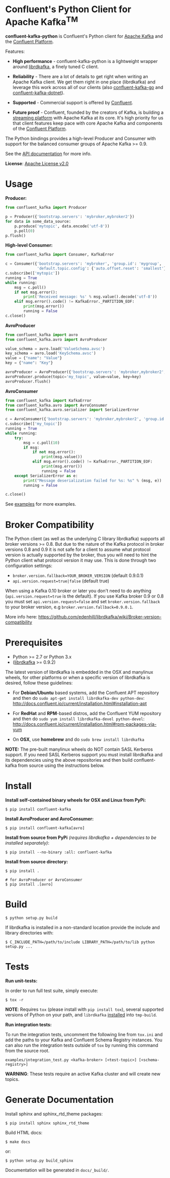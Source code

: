 Confluent's Python Client for Apache Kafka<sup>TM</sup>
=======================================================

**confluent-kafka-python** is Confluent's Python client for [Apache Kafka](http://kafka.apache.org/) and the
[Confluent Platform](https://www.confluent.io/product/compare/).

Features:

- **High performance** - confluent-kafka-python is a lightweight wrapper around
[librdkafka](https://github.com/edenhill/librdkafka), a finely tuned C
client.

- **Reliability** - There are a lot of details to get right when writing an Apache Kafka
client. We get them right in one place (librdkafka) and leverage this work
across all of our clients (also [confluent-kafka-go](https://github.com/confluentinc/confluent-kafka-go)
and [confluent-kafka-dotnet](https://github.com/confluentinc/confluent-kafka-dotnet)).

- **Supported** - Commercial support is offered by
[Confluent](https://confluent.io/).

- **Future proof** - Confluent, founded by the
creators of Kafka, is building a [streaming platform](https://www.confluent.io/product/compare/)
with Apache Kafka at its core. It's high priority for us that client features keep
pace with core Apache Kafka and components of the [Confluent Platform](https://www.confluent.io/product/compare/).

The Python bindings provides a high-level Producer and Consumer with support
for the balanced consumer groups of Apache Kafka &gt;= 0.9.

See the [API documentation](http://docs.confluent.io/current/clients/confluent-kafka-python/index.html) for more info.

**License**: [Apache License v2.0](http://www.apache.org/licenses/LICENSE-2.0)


Usage
=====

**Producer:**

```python
from confluent_kafka import Producer

p = Producer({'bootstrap.servers': 'mybroker,mybroker2'})
for data in some_data_source:
    p.produce('mytopic', data.encode('utf-8'))
    p.poll(0)
p.flush()
```


**High-level Consumer:**

```python
from confluent_kafka import Consumer, KafkaError

c = Consumer({'bootstrap.servers': 'mybroker', 'group.id': 'mygroup',
              'default.topic.config': {'auto.offset.reset': 'smallest'}})
c.subscribe(['mytopic'])
running = True
while running:
    msg = c.poll()
    if not msg.error():
        print('Received message: %s' % msg.value().decode('utf-8'))
    elif msg.error().code() != KafkaError._PARTITION_EOF:
        print(msg.error())
        running = False
c.close()
```

**AvroProducer**

```python
from confluent_kafka import avro
from confluent_kafka.avro import AvroProducer

value_schema = avro.load('ValueSchema.avsc')
key_schema = avro.load('KeySchema.avsc')
value = {"name": "Value"}
key = {"name": "Key"}

avroProducer = AvroProducer({'bootstrap.servers': 'mybroker,mybroker2', 'schema.registry.url': 'http://schem_registry_host:port'}, default_key_schema=key_schema, default_value_schema=value_schema)
avroProducer.produce(topic='my_topic', value=value, key=key)
avroProducer.flush()
```

**AvroConsumer**

```python
from confluent_kafka import KafkaError
from confluent_kafka.avro import AvroConsumer
from confluent_kafka.avro.serializer import SerializerError

c = AvroConsumer({'bootstrap.servers': 'mybroker,mybroker2', 'group.id': 'groupid', 'schema.registry.url': 'http://127.0.0.1:8081'})
c.subscribe(['my_topic'])
running = True
while running:
    try:
        msg = c.poll(10)
        if msg:
            if not msg.error():
                print(msg.value())
            elif msg.error().code() != KafkaError._PARTITION_EOF:
                print(msg.error())
                running = False
    except SerializerError as e:
        print("Message deserialization failed for %s: %s" % (msg, e))
        running = False

c.close()
```

See [examples](examples) for more examples.


Broker Compatibility
====================
The Python client (as well as the underlying C library librdkafka) supports
all broker versions &gt;= 0.8.
But due to the nature of the Kafka protocol in broker versions 0.8 and 0.9 it
is not safe for a client to assume what protocol version is actually supported
by the broker, thus you will need to hint the Python client what protocol
version it may use. This is done through two configuration settings:

 * `broker.version.fallback=YOUR_BROKER_VERSION` (default 0.9.0.1)
 * `api.version.request=true|false` (default true)

When using a Kafka 0.10 broker or later you don't need to do anything
(`api.version.request=true` is the default).
If you use Kafka broker 0.9 or 0.8 you must set `api.version.request=false`
and set `broker.version.fallback` to your broker version,
e.g `broker.version.fallback=0.9.0.1`.

More info here:
https://github.com/edenhill/librdkafka/wiki/Broker-version-compatibility


Prerequisites
=============

 * Python >= 2.7 or Python 3.x
 * ([librdkafka](https://github.com/edenhill/librdkafka) >= 0.9.2)

The latest version of librdkafka is embedded in the OSX and manylinux wheels,
for other platforms or when a specific version of librdkafka is desired, follow these guidelines:

 * For **Debian/Ubuntu** based systems, add the Confluent APT repository and then do `sudo apt-get install librdkafka-dev python-dev`:
http://docs.confluent.io/current/installation.html#installation-apt

 * For **RedHat** and **RPM**-based distros, add the Confluent YUM repository and then do `sudo yum install librdkafka-devel python-devel`:
http://docs.confluent.io/current/installation.html#rpm-packages-via-yum

 * On **OSX**, use **homebrew** and do `sudo brew install librdkafka`

**NOTE:** The pre-built manylinux wheels do NOT contain SASL Kerberos support. If you need SASL Kerberos support you must install librdkafka and its dependencies using the above repositories and then build confluent-kafka from source using the instructions below.


Install
=======

**Install self-contained binary wheels for OSX and Linux from PyPi:**

    $ pip install confluent-kafka

**Install AvroProducer and AvroConsumer:**

    $ pip install confluent-kafka[avro]

**Install from source from PyPi** *(requires librdkafka + dependencies to be installed separately)*:

    $ pip install --no-binary :all: confluent-kafka

**Install from source directory:**

    $ pip install .

    # for AvroProducer or AvroConsumer
    $ pip install .[avro]


Build
=====

    $ python setup.py build

If librdkafka is installed in a non-standard location provide the include and library directories with:

    $ C_INCLUDE_PATH=/path/to/include LIBRARY_PATH=/path/to/lib python setup.py ...


Tests
=====


**Run unit-tests:**

In order to run full test suite, simply execute:

    $ tox -r

**NOTE**: Requires `tox` (please install with `pip install tox`), several supported versions of Python on your path, and `librdkafka` [installed](tools/bootstrap-librdkafka.sh) into `tmp-build`.


**Run integration tests:**

To run the integration tests, uncomment the following line from `tox.ini` and add the paths to your Kafka and Confluent Schema Registry instances. You can also run the integration tests outside of `tox` by running this command from the source root.

    examples/integration_test.py <kafka-broker> [<test-topic>] [<schema-registry>]

**WARNING**: These tests require an active Kafka cluster and will create new topics.




Generate Documentation
======================
Install sphinx and sphinx_rtd_theme packages:

    $ pip install sphinx sphinx_rtd_theme

Build HTML docs:

    $ make docs

or:

    $ python setup.py build_sphinx

Documentation will be generated in `docs/_build/`.
